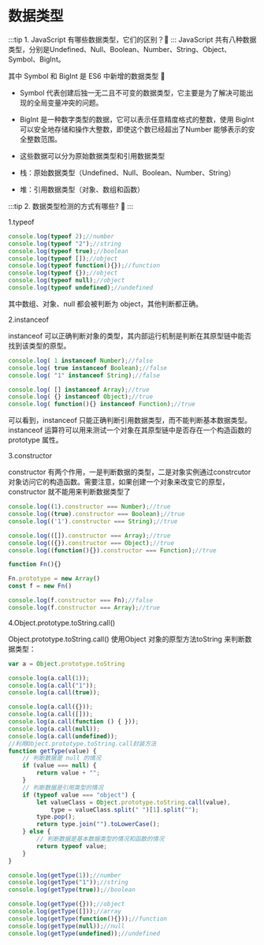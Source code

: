 # 数据类型
 
:::tip 1. JavaScript 有哪些数据类型，它们的区别？:thinking:
:::
JavaScript 共有八种数据类型，分别是Undefined、Null、Boolean、Number、String、Object、Symbol、BigInt。

其中 Symbol 和 BigInt 是 ES6 中新增的数据类型 :100:


+ Symbol 代表创建后独一无二且不可变的数据类型，它主要是为了解决可能出现的全局变量冲突的问题。
+ BigInt 是一种数字类型的数据，它可以表示任意精度格式的整数，使用 BigInt 可以安全地存储和操作大整数，即使这个数已经超出了Number 能够表示的安全整数范围。

+ 这些数据可以分为原始数据类型和引用数据类型

+ 栈：原始数据类型（Undefined、Null、Boolean、Number、String）
+ 堆：引用数据类型（对象、数组和函数）


:::tip 2. 数据类型检测的方式有哪些? :thinking:
::: 

1.typeof 
```js
console.log(typeof 2);//number
console.log(typeof "2");//string
console.log(typeof true);//boolean
console.log(typeof []);//object
console.log(typeof function(){});//function
console.log(typeof {});//object
console.log(typeof null);//object
console.log(typeof undefined);//undefined
```
其中数组、对象、null 都会被判断为 object，其他判断都正确。

2.instanceof 

instanceof 可以正确判断对象的类型，其内部运行机制是判断在其原型链中能否找到该类型的原型。
```js
console.log( 1 instanceof Number);//false
console.log( true instanceof Boolean);//false
console.log( "1" instanceof String);//false

console.log( [] instanceof Array);//true
console.log( {} instanceof Object);//true
console.log( function(){} instanceof Function);//true
```
可以看到，instanceof 只能正确判断引用数据类型，而不能判断基本数据类型。instanceof 运算符可以用来测试一个对象在其原型链中是否存在一个构造函数的 prototype 属性。

3.constructor

constructor 有两个作用，一是判断数据的类型，二是对象实例通过constrcutor 对象访问它的构造函数。需要注意，如果创建一个对象来改变它的原型，constructor 就不能用来判断数据类型了

```js
console.log((1).constructor === Number);//true
console.log((true).constructor === Boolean);//true
console.log(('1').constructor === String);//true

console.log(([]).constructor === Array);//true
console.log(({}).constructor === Object);//true
console.log((function(){}).constructor === Function);//true

function Fn(){}

Fn.prototype = new Array()
const f = new Fn()

console.log(f.constructor === Fn);//false
console.log(f.constructor === Array);//true
```

4.Object.prototype.toString.call()

Object.prototype.toString.call() 使用Object 对象的原型方法toString 来判断数据类型：

```js
var a = Object.prototype.toString

console.log(a.call(1));
console.log(a.call("1"));
console.log(a.call(true));

console.log(a.call({}));
console.log(a.call([]));
console.log(a.call(function () { }));
console.log(a.call(null));
console.log(a.call(undefined));
//利用Object.prototype.toString.call封装方法
function getType(value) {
    // 判断数据是 null 的情况
    if (value === null) {
        return value + "";
    }
    // 判断数据是引用类型的情况
    if (typeof value === "object") {
        let valueClass = Object.prototype.toString.call(value),
            type = valueClass.split(" ")[1].split("");
        type.pop();
        return type.join("").toLowerCase();
    } else {
        // 判断数据是基本数据类型的情况和函数的情况
        return typeof value;
    }
}

console.log(getType(1));//number
console.log(getType("1"));//string
console.log(getType(true));//boolean

console.log(getType({}));//object
console.log(getType([]));//array
console.log(getType(function(){}));//function
console.log(getType(null));//null
console.log(getType(undefined));//undefined
```


